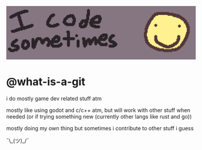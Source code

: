 ![banner that reads "i code sometimes" with a smiley face to the right of it](github_banner_thing.png)

# @what-is-a-git

i do mostly game dev related stuff atm

mostly like using godot and c/c++ atm, but will work with
other stuff when needed (or if trying something new (currently other langs like rust and go))

mostly doing my own thing but sometimes i contribute
to other stuff i guess

¯\\\_(ツ)\_/¯
